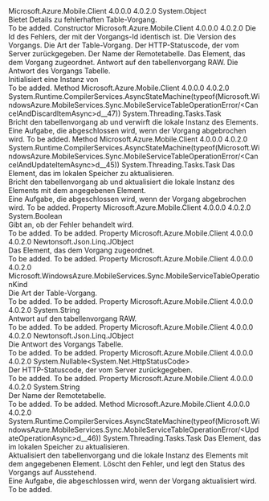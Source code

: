 <Type Name="MobileServiceTableOperationError" FullName="Microsoft.WindowsAzure.MobileServices.Sync.MobileServiceTableOperationError">
  <TypeSignature Language="C#" Value="public class MobileServiceTableOperationError" />
  <TypeSignature Language="ILAsm" Value=".class public auto ansi beforefieldinit MobileServiceTableOperationError extends System.Object" />
  <TypeSignature Language="DocId" Value="T:Microsoft.WindowsAzure.MobileServices.Sync.MobileServiceTableOperationError" />
  <TypeSignature Language="VB.NET" Value="Public Class MobileServiceTableOperationError" />
  <TypeSignature Language="F#" Value="type MobileServiceTableOperationError = class" />
  <AssemblyInfo>
    <AssemblyName>Microsoft.Azure.Mobile.Client</AssemblyName>
    <AssemblyVersion>4.0.0.0</AssemblyVersion>
    <AssemblyVersion>4.0.2.0</AssemblyVersion>
  </AssemblyInfo>
  <Base>
    <BaseTypeName>System.Object</BaseTypeName>
  </Base>
  <Interfaces />
  <Docs>
    <summary>
            Bietet Details zu fehlerhaften Table-Vorgang.
            </summary>
    <remarks>To be added.</remarks>
  </Docs>
  <Members>
    <Member MemberName=".ctor">
      <MemberSignature Language="C#" Value="public MobileServiceTableOperationError (string id, long operationVersion, Microsoft.WindowsAzure.MobileServices.Sync.MobileServiceTableOperationKind operationKind, Nullable&lt;System.Net.HttpStatusCode&gt; status, string tableName, Newtonsoft.Json.Linq.JObject item, string rawResult, Newtonsoft.Json.Linq.JObject result);" />
      <MemberSignature Language="ILAsm" Value=".method public hidebysig specialname rtspecialname instance void .ctor(string id, int64 operationVersion, valuetype Microsoft.WindowsAzure.MobileServices.Sync.MobileServiceTableOperationKind operationKind, valuetype System.Nullable`1&lt;valuetype System.Net.HttpStatusCode&gt; status, string tableName, class Newtonsoft.Json.Linq.JObject item, string rawResult, class Newtonsoft.Json.Linq.JObject result) cil managed" />
      <MemberSignature Language="DocId" Value="M:Microsoft.WindowsAzure.MobileServices.Sync.MobileServiceTableOperationError.#ctor(System.String,System.Int64,Microsoft.WindowsAzure.MobileServices.Sync.MobileServiceTableOperationKind,System.Nullable{System.Net.HttpStatusCode},System.String,Newtonsoft.Json.Linq.JObject,System.String,Newtonsoft.Json.Linq.JObject)" />
      <MemberSignature Language="VB.NET" Value="Public Sub New (id As String, operationVersion As Long, operationKind As MobileServiceTableOperationKind, status As Nullable(Of HttpStatusCode), tableName As String, item As JObject, rawResult As String, result As JObject)" />
      <MemberSignature Language="F#" Value="new Microsoft.WindowsAzure.MobileServices.Sync.MobileServiceTableOperationError : string * int64 * Microsoft.WindowsAzure.MobileServices.Sync.MobileServiceTableOperationKind * Nullable&lt;System.Net.HttpStatusCode&gt; * string * Newtonsoft.Json.Linq.JObject * string * Newtonsoft.Json.Linq.JObject -&gt; Microsoft.WindowsAzure.MobileServices.Sync.MobileServiceTableOperationError" Usage="new Microsoft.WindowsAzure.MobileServices.Sync.MobileServiceTableOperationError (id, operationVersion, operationKind, status, tableName, item, rawResult, result)" />
      <MemberType>Constructor</MemberType>
      <AssemblyInfo>
        <AssemblyName>Microsoft.Azure.Mobile.Client</AssemblyName>
        <AssemblyVersion>4.0.0.0</AssemblyVersion>
        <AssemblyVersion>4.0.2.0</AssemblyVersion>
      </AssemblyInfo>
      <Parameters>
        <Parameter Name="id" Type="System.String" />
        <Parameter Name="operationVersion" Type="System.Int64" />
        <Parameter Name="operationKind" Type="Microsoft.WindowsAzure.MobileServices.Sync.MobileServiceTableOperationKind" />
        <Parameter Name="status" Type="System.Nullable&lt;System.Net.HttpStatusCode&gt;" />
        <Parameter Name="tableName" Type="System.String" />
        <Parameter Name="item" Type="Newtonsoft.Json.Linq.JObject" />
        <Parameter Name="rawResult" Type="System.String" />
        <Parameter Name="result" Type="Newtonsoft.Json.Linq.JObject" />
      </Parameters>
      <Docs>
        <param name="id">Die Id des Fehlers, der mit der Vorgangs-Id identisch ist.</param>
        <param name="operationVersion">Die Version des Vorgangs.</param>
        <param name="operationKind">Die Art der Table-Vorgang.</param>
        <param name="status">Der HTTP-Statuscode, der vom Server zurückgegeben.</param>
        <param name="tableName">Der Name der Remotetabelle.</param>
        <param name="item">Das Element, das dem Vorgang zugeordnet.</param>
        <param name="rawResult">Antwort auf den tabellenvorgang RAW.</param>
        <param name="result">Die Antwort des Vorgangs Tabelle.</param>
        <summary>
            Initialisiert eine Instanz von<see cref="T:Microsoft.WindowsAzure.MobileServices.Sync.MobileServiceTableOperationError" /></summary>
        <remarks>To be added.</remarks>
      </Docs>
    </Member>
    <Member MemberName="CancelAndDiscardItemAsync">
      <MemberSignature Language="C#" Value="public System.Threading.Tasks.Task CancelAndDiscardItemAsync ();" />
      <MemberSignature Language="ILAsm" Value=".method public hidebysig instance class System.Threading.Tasks.Task CancelAndDiscardItemAsync() cil managed" />
      <MemberSignature Language="DocId" Value="M:Microsoft.WindowsAzure.MobileServices.Sync.MobileServiceTableOperationError.CancelAndDiscardItemAsync" />
      <MemberSignature Language="VB.NET" Value="Public Function CancelAndDiscardItemAsync () As Task" />
      <MemberSignature Language="F#" Value="member this.CancelAndDiscardItemAsync : unit -&gt; System.Threading.Tasks.Task" Usage="mobileServiceTableOperationError.CancelAndDiscardItemAsync " />
      <MemberType>Method</MemberType>
      <AssemblyInfo>
        <AssemblyName>Microsoft.Azure.Mobile.Client</AssemblyName>
        <AssemblyVersion>4.0.0.0</AssemblyVersion>
        <AssemblyVersion>4.0.2.0</AssemblyVersion>
      </AssemblyInfo>
      <Attributes>
        <Attribute>
          <AttributeName>System.Runtime.CompilerServices.AsyncStateMachine(typeof(Microsoft.WindowsAzure.MobileServices.Sync.MobileServiceTableOperationError/&lt;CancelAndDiscardItemAsync&gt;d__47))</AttributeName>
        </Attribute>
      </Attributes>
      <ReturnValue>
        <ReturnType>System.Threading.Tasks.Task</ReturnType>
      </ReturnValue>
      <Parameters />
      <Docs>
        <summary>
            Bricht den tabellenvorgang ab und verwirft die lokale Instanz des Elements.
            </summary>
        <returns>Eine Aufgabe, die abgeschlossen wird, wenn der Vorgang abgebrochen wird.</returns>
        <remarks>To be added.</remarks>
      </Docs>
    </Member>
    <Member MemberName="CancelAndUpdateItemAsync">
      <MemberSignature Language="C#" Value="public System.Threading.Tasks.Task CancelAndUpdateItemAsync (Newtonsoft.Json.Linq.JObject item);" />
      <MemberSignature Language="ILAsm" Value=".method public hidebysig instance class System.Threading.Tasks.Task CancelAndUpdateItemAsync(class Newtonsoft.Json.Linq.JObject item) cil managed" />
      <MemberSignature Language="DocId" Value="M:Microsoft.WindowsAzure.MobileServices.Sync.MobileServiceTableOperationError.CancelAndUpdateItemAsync(Newtonsoft.Json.Linq.JObject)" />
      <MemberSignature Language="VB.NET" Value="Public Function CancelAndUpdateItemAsync (item As JObject) As Task" />
      <MemberSignature Language="F#" Value="member this.CancelAndUpdateItemAsync : Newtonsoft.Json.Linq.JObject -&gt; System.Threading.Tasks.Task" Usage="mobileServiceTableOperationError.CancelAndUpdateItemAsync item" />
      <MemberType>Method</MemberType>
      <AssemblyInfo>
        <AssemblyName>Microsoft.Azure.Mobile.Client</AssemblyName>
        <AssemblyVersion>4.0.0.0</AssemblyVersion>
        <AssemblyVersion>4.0.2.0</AssemblyVersion>
      </AssemblyInfo>
      <Attributes>
        <Attribute>
          <AttributeName>System.Runtime.CompilerServices.AsyncStateMachine(typeof(Microsoft.WindowsAzure.MobileServices.Sync.MobileServiceTableOperationError/&lt;CancelAndUpdateItemAsync&gt;d__45))</AttributeName>
        </Attribute>
      </Attributes>
      <ReturnValue>
        <ReturnType>System.Threading.Tasks.Task</ReturnType>
      </ReturnValue>
      <Parameters>
        <Parameter Name="item" Type="Newtonsoft.Json.Linq.JObject" />
      </Parameters>
      <Docs>
        <param name="item">Das Element, das im lokalen Speicher zu aktualisieren.</param>
        <summary>
            Bricht den tabellenvorgang ab und aktualisiert die lokale Instanz des Elements mit dem angegebenen Element.
            </summary>
        <returns>Eine Aufgabe, die abgeschlossen wird, wenn der Vorgang abgebrochen wird.</returns>
        <remarks>To be added.</remarks>
      </Docs>
    </Member>
    <Member MemberName="Handled">
      <MemberSignature Language="C#" Value="public bool Handled { get; set; }" />
      <MemberSignature Language="ILAsm" Value=".property instance bool Handled" />
      <MemberSignature Language="DocId" Value="P:Microsoft.WindowsAzure.MobileServices.Sync.MobileServiceTableOperationError.Handled" />
      <MemberSignature Language="VB.NET" Value="Public Property Handled As Boolean" />
      <MemberSignature Language="F#" Value="member this.Handled : bool with get, set" Usage="Microsoft.WindowsAzure.MobileServices.Sync.MobileServiceTableOperationError.Handled" />
      <MemberType>Property</MemberType>
      <AssemblyInfo>
        <AssemblyName>Microsoft.Azure.Mobile.Client</AssemblyName>
        <AssemblyVersion>4.0.0.0</AssemblyVersion>
        <AssemblyVersion>4.0.2.0</AssemblyVersion>
      </AssemblyInfo>
      <ReturnValue>
        <ReturnType>System.Boolean</ReturnType>
      </ReturnValue>
      <Docs>
        <summary>
            Gibt an, ob der Fehler behandelt wird.
            </summary>
        <value>To be added.</value>
        <remarks>To be added.</remarks>
      </Docs>
    </Member>
    <Member MemberName="Item">
      <MemberSignature Language="C#" Value="public Newtonsoft.Json.Linq.JObject Item { get; }" />
      <MemberSignature Language="ILAsm" Value=".property instance class Newtonsoft.Json.Linq.JObject Item" />
      <MemberSignature Language="DocId" Value="P:Microsoft.WindowsAzure.MobileServices.Sync.MobileServiceTableOperationError.Item" />
      <MemberSignature Language="VB.NET" Value="Public ReadOnly Property Item As JObject" />
      <MemberSignature Language="F#" Value="member this.Item : Newtonsoft.Json.Linq.JObject" Usage="Microsoft.WindowsAzure.MobileServices.Sync.MobileServiceTableOperationError.Item" />
      <MemberType>Property</MemberType>
      <AssemblyInfo>
        <AssemblyName>Microsoft.Azure.Mobile.Client</AssemblyName>
        <AssemblyVersion>4.0.0.0</AssemblyVersion>
        <AssemblyVersion>4.0.2.0</AssemblyVersion>
      </AssemblyInfo>
      <ReturnValue>
        <ReturnType>Newtonsoft.Json.Linq.JObject</ReturnType>
      </ReturnValue>
      <Docs>
        <summary>
            Das Element, das dem Vorgang zugeordnet.
            </summary>
        <value>To be added.</value>
        <remarks>To be added.</remarks>
      </Docs>
    </Member>
    <Member MemberName="OperationKind">
      <MemberSignature Language="C#" Value="public Microsoft.WindowsAzure.MobileServices.Sync.MobileServiceTableOperationKind OperationKind { get; }" />
      <MemberSignature Language="ILAsm" Value=".property instance valuetype Microsoft.WindowsAzure.MobileServices.Sync.MobileServiceTableOperationKind OperationKind" />
      <MemberSignature Language="DocId" Value="P:Microsoft.WindowsAzure.MobileServices.Sync.MobileServiceTableOperationError.OperationKind" />
      <MemberSignature Language="VB.NET" Value="Public ReadOnly Property OperationKind As MobileServiceTableOperationKind" />
      <MemberSignature Language="F#" Value="member this.OperationKind : Microsoft.WindowsAzure.MobileServices.Sync.MobileServiceTableOperationKind" Usage="Microsoft.WindowsAzure.MobileServices.Sync.MobileServiceTableOperationError.OperationKind" />
      <MemberType>Property</MemberType>
      <AssemblyInfo>
        <AssemblyName>Microsoft.Azure.Mobile.Client</AssemblyName>
        <AssemblyVersion>4.0.0.0</AssemblyVersion>
        <AssemblyVersion>4.0.2.0</AssemblyVersion>
      </AssemblyInfo>
      <ReturnValue>
        <ReturnType>Microsoft.WindowsAzure.MobileServices.Sync.MobileServiceTableOperationKind</ReturnType>
      </ReturnValue>
      <Docs>
        <summary>
            Die Art der Table-Vorgang.
            </summary>
        <value>To be added.</value>
        <remarks>To be added.</remarks>
      </Docs>
    </Member>
    <Member MemberName="RawResult">
      <MemberSignature Language="C#" Value="public string RawResult { get; }" />
      <MemberSignature Language="ILAsm" Value=".property instance string RawResult" />
      <MemberSignature Language="DocId" Value="P:Microsoft.WindowsAzure.MobileServices.Sync.MobileServiceTableOperationError.RawResult" />
      <MemberSignature Language="VB.NET" Value="Public ReadOnly Property RawResult As String" />
      <MemberSignature Language="F#" Value="member this.RawResult : string" Usage="Microsoft.WindowsAzure.MobileServices.Sync.MobileServiceTableOperationError.RawResult" />
      <MemberType>Property</MemberType>
      <AssemblyInfo>
        <AssemblyName>Microsoft.Azure.Mobile.Client</AssemblyName>
        <AssemblyVersion>4.0.0.0</AssemblyVersion>
        <AssemblyVersion>4.0.2.0</AssemblyVersion>
      </AssemblyInfo>
      <ReturnValue>
        <ReturnType>System.String</ReturnType>
      </ReturnValue>
      <Docs>
        <summary>
            Antwort auf den tabellenvorgang RAW.
            </summary>
        <value>To be added.</value>
        <remarks>To be added.</remarks>
      </Docs>
    </Member>
    <Member MemberName="Result">
      <MemberSignature Language="C#" Value="public Newtonsoft.Json.Linq.JObject Result { get; }" />
      <MemberSignature Language="ILAsm" Value=".property instance class Newtonsoft.Json.Linq.JObject Result" />
      <MemberSignature Language="DocId" Value="P:Microsoft.WindowsAzure.MobileServices.Sync.MobileServiceTableOperationError.Result" />
      <MemberSignature Language="VB.NET" Value="Public ReadOnly Property Result As JObject" />
      <MemberSignature Language="F#" Value="member this.Result : Newtonsoft.Json.Linq.JObject" Usage="Microsoft.WindowsAzure.MobileServices.Sync.MobileServiceTableOperationError.Result" />
      <MemberType>Property</MemberType>
      <AssemblyInfo>
        <AssemblyName>Microsoft.Azure.Mobile.Client</AssemblyName>
        <AssemblyVersion>4.0.0.0</AssemblyVersion>
        <AssemblyVersion>4.0.2.0</AssemblyVersion>
      </AssemblyInfo>
      <ReturnValue>
        <ReturnType>Newtonsoft.Json.Linq.JObject</ReturnType>
      </ReturnValue>
      <Docs>
        <summary>
            Die Antwort des Vorgangs Tabelle.
            </summary>
        <value>To be added.</value>
        <remarks>To be added.</remarks>
      </Docs>
    </Member>
    <Member MemberName="Status">
      <MemberSignature Language="C#" Value="public Nullable&lt;System.Net.HttpStatusCode&gt; Status { get; }" />
      <MemberSignature Language="ILAsm" Value=".property instance valuetype System.Nullable`1&lt;valuetype System.Net.HttpStatusCode&gt; Status" />
      <MemberSignature Language="DocId" Value="P:Microsoft.WindowsAzure.MobileServices.Sync.MobileServiceTableOperationError.Status" />
      <MemberSignature Language="VB.NET" Value="Public ReadOnly Property Status As Nullable(Of HttpStatusCode)" />
      <MemberSignature Language="F#" Value="member this.Status : Nullable&lt;System.Net.HttpStatusCode&gt;" Usage="Microsoft.WindowsAzure.MobileServices.Sync.MobileServiceTableOperationError.Status" />
      <MemberType>Property</MemberType>
      <AssemblyInfo>
        <AssemblyName>Microsoft.Azure.Mobile.Client</AssemblyName>
        <AssemblyVersion>4.0.0.0</AssemblyVersion>
        <AssemblyVersion>4.0.2.0</AssemblyVersion>
      </AssemblyInfo>
      <ReturnValue>
        <ReturnType>System.Nullable&lt;System.Net.HttpStatusCode&gt;</ReturnType>
      </ReturnValue>
      <Docs>
        <summary>
            Der HTTP-Statuscode, der vom Server zurückgegeben.
            </summary>
        <value>To be added.</value>
        <remarks>To be added.</remarks>
      </Docs>
    </Member>
    <Member MemberName="TableName">
      <MemberSignature Language="C#" Value="public string TableName { get; }" />
      <MemberSignature Language="ILAsm" Value=".property instance string TableName" />
      <MemberSignature Language="DocId" Value="P:Microsoft.WindowsAzure.MobileServices.Sync.MobileServiceTableOperationError.TableName" />
      <MemberSignature Language="VB.NET" Value="Public ReadOnly Property TableName As String" />
      <MemberSignature Language="F#" Value="member this.TableName : string" Usage="Microsoft.WindowsAzure.MobileServices.Sync.MobileServiceTableOperationError.TableName" />
      <MemberType>Property</MemberType>
      <AssemblyInfo>
        <AssemblyName>Microsoft.Azure.Mobile.Client</AssemblyName>
        <AssemblyVersion>4.0.0.0</AssemblyVersion>
        <AssemblyVersion>4.0.2.0</AssemblyVersion>
      </AssemblyInfo>
      <ReturnValue>
        <ReturnType>System.String</ReturnType>
      </ReturnValue>
      <Docs>
        <summary>
            Der Name der Remotetabelle.
            </summary>
        <value>To be added.</value>
        <remarks>To be added.</remarks>
      </Docs>
    </Member>
    <Member MemberName="UpdateOperationAsync">
      <MemberSignature Language="C#" Value="public System.Threading.Tasks.Task UpdateOperationAsync (Newtonsoft.Json.Linq.JObject item);" />
      <MemberSignature Language="ILAsm" Value=".method public hidebysig instance class System.Threading.Tasks.Task UpdateOperationAsync(class Newtonsoft.Json.Linq.JObject item) cil managed" />
      <MemberSignature Language="DocId" Value="M:Microsoft.WindowsAzure.MobileServices.Sync.MobileServiceTableOperationError.UpdateOperationAsync(Newtonsoft.Json.Linq.JObject)" />
      <MemberSignature Language="VB.NET" Value="Public Function UpdateOperationAsync (item As JObject) As Task" />
      <MemberSignature Language="F#" Value="member this.UpdateOperationAsync : Newtonsoft.Json.Linq.JObject -&gt; System.Threading.Tasks.Task" Usage="mobileServiceTableOperationError.UpdateOperationAsync item" />
      <MemberType>Method</MemberType>
      <AssemblyInfo>
        <AssemblyName>Microsoft.Azure.Mobile.Client</AssemblyName>
        <AssemblyVersion>4.0.0.0</AssemblyVersion>
        <AssemblyVersion>4.0.2.0</AssemblyVersion>
      </AssemblyInfo>
      <Attributes>
        <Attribute>
          <AttributeName>System.Runtime.CompilerServices.AsyncStateMachine(typeof(Microsoft.WindowsAzure.MobileServices.Sync.MobileServiceTableOperationError/&lt;UpdateOperationAsync&gt;d__46))</AttributeName>
        </Attribute>
      </Attributes>
      <ReturnValue>
        <ReturnType>System.Threading.Tasks.Task</ReturnType>
      </ReturnValue>
      <Parameters>
        <Parameter Name="item" Type="Newtonsoft.Json.Linq.JObject" />
      </Parameters>
      <Docs>
        <param name="item">Das Element, das im lokalen Speicher zu aktualisieren.</param>
        <summary>
            Aktualisiert den tabellenvorgang und die lokale Instanz des Elements mit dem angegebenen Element. Löscht den Fehler, und legt den Status des Vorgangs auf Ausstehend.
            </summary>
        <returns>Eine Aufgabe, die abgeschlossen wird, wenn der Vorgang aktualisiert wird.</returns>
        <remarks>To be added.</remarks>
      </Docs>
    </Member>
  </Members>
</Type>